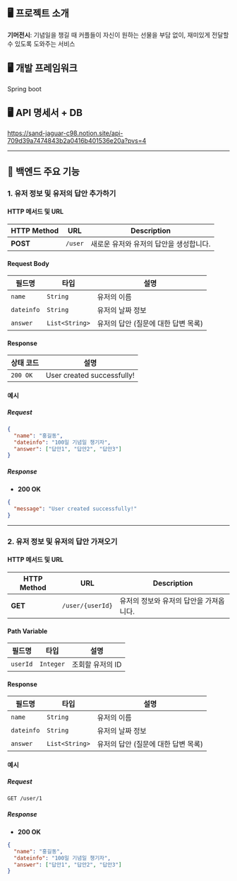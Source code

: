 ## 🖥️ 프로젝트 소개
**기머전시**: 기념일을 챙길 때 커플들이 자신이 원하는 선물을 부담 없이, 
재미있게 전달할 수 있도록 도와주는 서비스

## 🖥️ 개발 프레임워크
Spring boot 

## 🖥️ API 명세서 + DB
https://sand-jaguar-c98.notion.site/api-709d39a7474843b2a0416b401536e20a?pvs=4

---

## 📌 백엔드 주요 기능

### 1. **유저 정보 및 유저의 답안 추가하기**
#### **HTTP 메서드 및 URL**
| **HTTP Method** | **URL**       | **Description**                         |
|-----------------|---------------|-----------------------------------------|
| **POST**        | `/user`       | 새로운 유저와 유저의 답안을 생성합니다. |

#### **Request Body**
| **필드명**     | **타입**         | **설명**                           |
|----------------|------------------|------------------------------------|
| `name`         | `String`         | 유저의 이름                        |
| `dateinfo`     | `String`         | 유저의 날짜 정보                   |
| `answer`       | `List<String>`   | 유저의 답안 (질문에 대한 답변 목록) |

#### **Response**
| **상태 코드** | **설명**                           |
|---------------|------------------------------------|
| `200 OK`      | User created successfully!         |

#### **예시**
##### Request
```json
{
  "name": "홍길동",
  "dateinfo": "100일 기념일 챙기자",
  "answer": ["답안1", "답안2", "답안3"]
}
```

##### Response
- **200 OK**
```json
{
  "message": "User created successfully!"
}
```

---

### 2. **유저 정보 및 유저의 답안 가져오기**
#### **HTTP 메서드 및 URL**
| **HTTP Method** | **URL**             | **Description**                         |
|-----------------|---------------------|-----------------------------------------|
| **GET**         | `/user/{userId}`     | 유저의 정보와 유저의 답안을 가져옵니다. |

#### **Path Variable**
| **필드명**     | **타입**          | **설명**                              |
|----------------|-------------------|---------------------------------------|
| `userId`       | `Integer`         | 조회할 유저의 ID                      |

#### **Response**
| **필드명**     | **타입**          | **설명**                              |
|----------------|-------------------|---------------------------------------|
| `name`         | `String`          | 유저의 이름                           |
| `dateinfo`     | `String`          | 유저의 날짜 정보                      |
| `answer`       | `List<String>`    | 유저의 답안 (질문에 대한 답변 목록)   |

#### **예시**
##### Request
```http
GET /user/1
```

##### Response
- **200 OK**
```json
{
  "name": "홍길동",
  "dateinfo": "100일 기념일 챙기자",
  "answer": ["답안1", "답안2", "답안3"]
}
```



